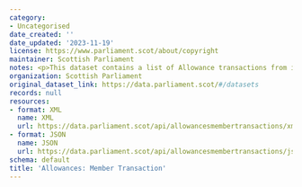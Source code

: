 ```yaml
---
category:
- Uncategorised
date_created: ''
date_updated: '2023-11-19'
license: https://www.parliament.scot/about/copyright
maintainer: Scottish Parliament
notes: <p>This dataset contains a list of Allowance transactions from individual members.</p>
organization: Scottish Parliament
original_dataset_link: https://data.parliament.scot/#/datasets
records: null
resources:
- format: XML
  name: XML
  url: https://data.parliament.scot/api/allowancesmembertransactions/xml
- format: JSON
  name: JSON
  url: https://data.parliament.scot/api/allowancesmembertransactions/json
schema: default
title: 'Allowances: Member Transaction'
---
```

